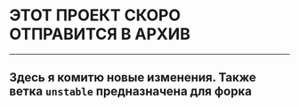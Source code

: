 # ЭТОТ ПРОЕКТ СКОРО ОТПРАВИТСЯ В АРХИВ

***

## Здесь я комитю новые изменения. Также ветка `unstable` предназначена для форка